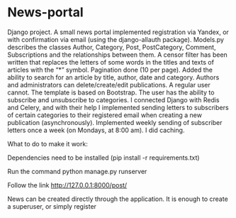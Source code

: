 # News-portal
Django project.
A small news portal implemented registration via Yandex, or with confirmation via email (using the django-allauth package).
Models.py describes the classes Author, Category, Post, PostCategory, Comment, Subscriptions and the relationships between them.
A censor filter has been written that replaces the letters of some words in the titles and texts of articles with the “*” symbol.
Pagination done (10 per page).
Added the ability to search for an article by title, author, date and category.
Authors and administrators can delete/create/edit publications. A regular user cannot.
The template is based on Bootstrap.
The user has the ability to subscribe and unsubscribe to categories.
I connected Django with Redis and Celery, and with their help I implemented sending letters to subscribers of certain categories to their registered email when creating a new publication (asynchronously).
Implemented weekly sending of subscriber letters once a week (on Mondays, at 8:00 am).
I did caching.


What to do to make it work:

Dependencies need to be installed (pip install -r requirements.txt)

Run the command python manage.py runserver

Follow the link http://127.0.0.1:8000/post/

News can be created directly through the application. It is enough to create a superuser, or simply register
